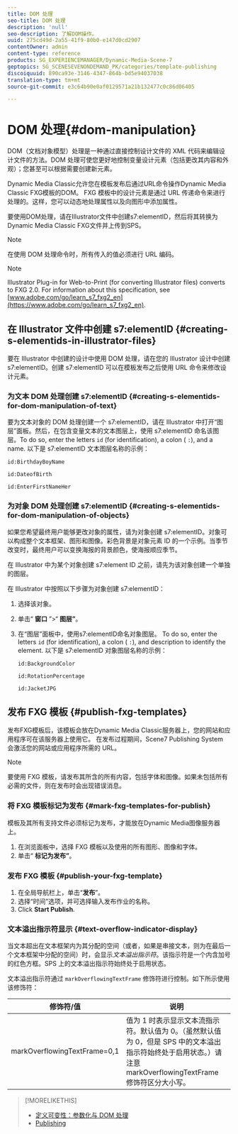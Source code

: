 ```yaml
---
title: DOM 处理
seo-title: DOM 处理
description: 'null'
seo-description: 了解DOM操作。
uuid: 275cd49d-2a55-41f9-80b0-e147d0cd2907
contentOwner: admin
content-type: reference
products: SG_EXPERIENCEMANAGER/Dynamic-Media-Scene-7
geptopics: SG_SCENESEVENONDEMAND_PK/categories/template-publishing
discoiquuid: 890ca93e-3146-4347-864b-bd5e94037038
translation-type: tm+mt
source-git-commit: e3c64b90e0af0129571a21b132477c0c86d06405

---
```



# DOM 处理{#dom-manipulation}

DOM（文档对象模型）处理是一种通过直接控制设计文件的 XML 代码来编辑设计文件的方法。DOM 处理可使您更好地控制变量设计元素（包括更改其内容和外观）；您甚至可以根据需要创建新元素。

Dynamic Media Classic允许您在模板发布后通过URL命令操作Dynamic Media Classic FXG模板的DOM。 FXG 模板中的设计元素是通过 URL 传递命令来进行处理的。这样，您可以动态地处理属性以及向图形中添加属性。

要使用DOM处理，请在Illustrator文件中创建s7:elementID，然后将其转换为Dynamic Media Classic FXG文件并上传到SPS。

>[!NOTE]
>
>在使用 DOM 处理命令时，所有传入的值必须进行 URL 编码。

>[!NOTE]
>
>Illustrator Plug-in for Web-to-Print (for converting Illustrator files) converts to FXG 2.0. For information about this specification, see [www.adobe.com/go/learn_s7_fxg2_en](https://www.adobe.com/go/learn_s7_fxg2_en).

## 在 Illustrator 文件中创建 s7:elementID {#creating-s-elementids-in-illustrator-files}

要在 Illustrator 中创建的设计中使用 DOM 处理，请在您的 Illustrator 设计中创建 s7:elementID。创建 s7:elementID 可以在模板发布之后使用 URL 命令来修改设计元素。

### 为文本 DOM 处理创建 s7:elementID {#creating-s-elementids-for-dom-manipulation-of-text}

要为文本对象的 DOM 处理创建一个 s7:elementID，请在 Illustrator 中打开“图层”面板。然后，在包含变量文本的文本图层上，使用 s7:elementID 命名该图层。To do so, enter the letters `id` (for identification), a colon ( `:`), and a name. 以下是 s7:elementID 文本图层名称的示例：

`id:BirthdayBoyName`

`id:DateofBirth`

`id:EnterFirstNameHer`

### 为对象 DOM 处理创建 s7:elementID {#creating-s-elementids-for-dom-manipulation-of-objects}

如果您希望最终用户能够更改对象的属性，请为对象创建 s7:elementID。对象可以构成整个文本框架、图形和图像。彩色背景是对象元素 ID 的一个示例。当季节改变时，最终用户可以变换海报的背景颜色，使海报顺应季节。

在 Illustrator 中为某个对象创建 s7:element ID 之前，请先为该对象创建一个单独的图层。

在 Illustrator 中按照以下步骤为对象创建 s7:elementID：

1. 选择该对象。
1. 单击“ **窗口** ”>“ **图层”**。
1. 在“图层”面板中，使用s7:elementID命名对象图层。 To do so, enter the letters `id` (for identification), a colon ( `:`), and description to identify the element. 以下是 s7:elementID 对象图层名称的示例：

   `id:BackgroundColor`

   `id:RotationPercentage`

   `id:JacketJPG`

## 发布 FXG 模板 {#publish-fxg-templates}

发布FXG模板后，该模板会放在Dynamic Media Classic服务器上，您的网站和应用程序可在该服务器上使用它。 在发布过程期间，Scene7 Publishing System 会激活您的网站或应用程序所需的 URL。

>[!NOTE]
>
>要使用 FXG 模板，请发布其所含的所有内容，包括字体和图像。如果未包括所有必需的文件，则在发布时会出现错误消息。

### 将 FXG 模板标记为发布 {#mark-fxg-templates-for-publish}

模板及其所有支持文件必须标记为发布，才能放在Dynamic Media图像服务器上。

1. 在浏览面板中，选择 FXG 模板以及使用的所有图形、图像和字体。
1. 单击“ **标记为发布”**。

### 发布 FXG 模板 {#publish-your-fxg-template}

1. 在全局导航栏上，单击“**发布**”。
1. 选择“时间”选项，并可选择输入发布作业的名称。
1. Click **Start Publish**.

### 文本溢出指示符显示 {#text-overflow-indicator-display}

当文本超出在文本框架内为其分配的空间（或者，如果是串接文本，则为在最后一个文本框架中分配的空间）时，会显示&#x200B;*文本溢出指示符*。该指示符是一个内含加号的红色方框。SPS 上的文本溢出指示符始终处于启用状态。

文本溢出指示符通过 `markOverflowingTextFrame` 修饰符进行控制。如下所示使用该修饰符：

| 修饰符/值 | 说明 |
|--- |--- |
| markOverflowingTextFrame=0,1 | 值为 1 时表示显示文本流指示符。默认值为 0。（虽然默认值为 0，但是 SPS 中的文本溢出指示符始终处于启用状态。）请注意 markOverflowingTextFrame 修饰符区分大小写。 |

>[!MORELIKETHIS]
>
>* [定义可变性：参数化与 DOM 处理](defining-variability-parameterization-versus-dom.md#defining_variability_parameterization_versus_dom_manipulation)
>* [Publishing](publishing-files.md#publishing_files)

